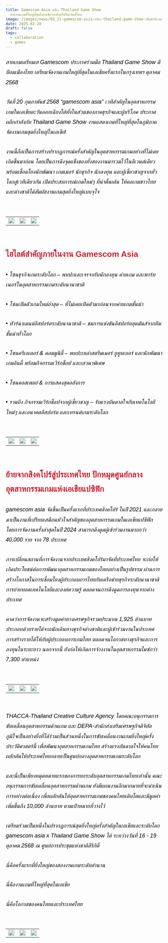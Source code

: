 ```yaml
---
title: Gamescom Asia ผนึก Thailand Game Show
  ย้ายงานเกมที่ใหญ่ที่สุดในเอเชียจากสิงคโปร์มาจัดที่ไทย
image: /images/news/02_21-gamescom-asia-ผนึก-thailand-game-show-เปิดตัวอีเวนต์เกมสุดยิ่งใหญ่ใจกลางกรุงเทพ_webcover1.jpg
date: 2025-02-20
draft: false
tags:
  - collaboration
  - games
---
```

<style>
    body {
        color: black;
    }

    h3 {
        color: #ca2031;
        font-family: "IBM Plex Sans Thai", sans-serif;
        font-weight: bold;
        font-size: 26px;
        line-height: 1.8;
    }

    h4 {
        color: black;
        font-family: "IBM Plex Sans Thai", sans-serif;
        font-weight: bold;
        font-size: 20px;
        line-height: 1.8;
    }

h5 {
        color: black;
        font-family: "sarabun", sans-serif;
        font-weight: lighter;
        font-size: 18px;
        line-height: 1.8;
    }
</style>

##### สายเกมเตรียมเฮ Gamescom ประกาศร่วมมือ Thailand Game Show ตีป้อมเมืองไทย เตรียมจัดงานเกมใหญ่ที่สุดในเอเชียครั้งแรกในกรุงเทพฯ ตุลาคม 2568 

##### วันที่ 20 กุมภาพันธ์ 2568 “gamescom asia” เวทีสำคัญในอุตสาหกรรมเกมในเอเชียตะวันออกเฉียงใต้ทั้งในส่วนของภาคธุรกิจและผู้บริโภค ประกาศผลึกกำลังกับ Thailand Game Show งานแสดงเกมที่ใหญ่ที่สุดในภูมิภาค จัดงานเกมสุดยิ่งใหญ่ในเอเชีย!

##### งานนี้ถือเป็นการสร้างปรากฏการณ์ครั้งสำคัญในอุตสาหกรรมเกมอย่างที่ไม่เคยเกิดขึ้นมาก่อน โดยเป็นการดึงจุดแข็งของทั้งสองงานมารวมไว้ในอีเวนต์เดียว พร้อมเชื่อมโยงนักพัฒนา เกมเมอร์ นักธุรกิจ นักลงทุน และผู้เชี่ยวชาญจากทั่วโลกสู่เวทีเดียวกัน เปิดประสบการณ์เกมใหม่ๆ ที่น่าตื่นเต้น ให้คอเกมชาวไทยและต่างชาติได้สัมผัสงานเกมสุดยิ่งใหญ่แบบจุใจ

<p><br></p>
<table style="width: 100%; border-collapse: collapse; border: 0px solid rgb(255, 255, 255);">
    <tbody>
        <tr>
            <td style="width: 33.3333%; border: 0px solid rgb(255, 255, 255);"><img src="/images/02_21-gamescom-asia-ผนึก-thailand-game-show-เปิดตัวอีเวนต์เกมสุดยิ่งใหญ่ใจกลางกรุงเทพ_x_8.jpg" style="width: 100%;object-fit;"><br></td>
            <td style="width: 33.3333%; border: 0px solid rgb(255, 255, 255);"><img src="/images/02_21-gamescom-asia-ผนึก-thailand-game-show-เปิดตัวอีเวนต์เกมสุดยิ่งใหญ่ใจกลางกรุงเทพ_x_2.jpg" style="width: 100%;object-fit;"><br></td>
            <td style="width: 33.3333%; border: 0px solid rgb(255, 255, 255);"><img src="/images/02_21-gamescom-asia-ผนึก-thailand-game-show-เปิดตัวอีเวนต์เกมสุดยิ่งใหญ่ใจกลางกรุงเทพ_x_4.jpg" style="width: 100%;object-fit;"><br></td>
        </tr> </tr>
    </tbody>
</table>

<p><br></p>

### ไฮไลต์สำคัญภายในงาน Gamescom Asia

##### • โซนธุรกิจเกมระดับโลก – พบปะและเจรจากับนักลงทุน ค่ายเกม และพาร์ทเนอร์ในอุตสาหกรรมเกมระดับนานาชาติ  

##### • โซนเปิดตัวเกมใหม่ล่าสุด – ที่ไม่เคยเปิดตัวมาก่อนจากค่ายเกมชั้นนำ

##### • ทัวร์นาเมนต์อีสปอร์ตระดับนานาชาติ – ชมการแข่งขันอีสปอร์ตสุดมันส์จากทีมชั้นนำทั่วโลก 

##### • โซนครีเอเตอร์ & คอมมูนิตี้ – พบปะเหล่าสตรีมเมอร์ ยูทูบเบอร์ และนักพัฒนาเกมอินดี้ พร้อมกิจกรรมเวิร์กช็อป และเสวนาพิเศษ

##### • โซนคอสเพลย์ & การแสดงสุดอลังการ 

##### • รวมถึง กิจกรรมเวิร์กช็อปจากผู้เชี่ยวชาญ – รับแรงบันดาลใจกับเทคโนโลยีใหม่ๆ และอนาคตอีสปอร์ต และเทรนด์เกมระดับโลก

<p><br></p>
<table style="width: 100%; border-collapse: collapse; border: 0px solid rgb(255, 255, 255);">
    <tbody>
        <tr>
            <td style="width: 33.3333%; border: 0px solid rgb(255, 255, 255);"><img src="/images/02_21-gamescom-asia-ผนึก-thailand-game-show-เปิดตัวอีเวนต์เกมสุดยิ่งใหญ่ใจกลางกรุงเทพ_x_5.jpg" style="width: 100%;object-fit;"><br></td>
            <td style="width: 33.3333%; border: 0px solid rgb(255, 255, 255);"><img src="/images/02_21-gamescom-asia-ผนึก-thailand-game-show-เปิดตัวอีเวนต์เกมสุดยิ่งใหญ่ใจกลางกรุงเทพ_x_6.jpg" style="width: 100%;object-fit;"><br></td>
            <td style="width: 33.3333%; border: 0px solid rgb(255, 255, 255);"><img src="/images/02_21-gamescom-asia-ผนึก-thailand-game-show-เปิดตัวอีเวนต์เกมสุดยิ่งใหญ่ใจกลางกรุงเทพ_x_3.jpg" style="width: 100%;object-fit;"><br></td>
        </tr> </tr>
    </tbody>
</table>

<p><br></p>

### ย้ายจากสิงคโปร์สู่ประเทศไทย ปักหมุดศูนย์กลางอุตสาหกรรมเกมแห่งเอเชียแปซิฟิก

##### gamescom asia จัดขึ้นเป็นครั้งแรกที่ประเทศสิงคโปร์ ในปี 2021 และกลายมาเป็นงานที่เปรียบเสมือนหัวใจสำคัญของอุตสาหกรรมเกมในเอเชียแปซิฟิก  โดยการจัดงานครั้งล่าสุดในปี 2024 สามารถดึงดูดผู้เข้าร่วมงานมากกว่า 40,000 ราย จาก 78 ประเทศ

##### การเปลี่ยนสถานที่การจัดงานจากประเทศสิงคโปร์มาจัดที่ประเทศไทย จะก่อให้เกิดประโยชน์ต่อการพัฒนาอุตสาหกรรมเกมของไทยอย่างเป็นรูปธรรม ผ่านการสร้างโอกาสในการเชื่อมโยงผู้ประกอบการไทยกับเครือข่ายธุรกิจระดับนานาชาติ การถ่ายทอดเทคโนโลยีและองค์ความรู้ ตลอดจนการดึงดูดการลงทุนจากต่างประเทศ

##### คาดว่าการจัดงานจะสร้างมูลค่าทางเศรษฐกิจรวมประมาณ 1,925 ล้านบาท ประกอบด้วยรายได้จากนักเดินทางธุรกิจต่างชาติและผู้เข้าร่วมงานในประเทศ การสร้างรายได้ให้กับผู้ประกอบการเกมไทย ตลอดจนโอกาสทางธุรกิจและการลงทุนในระยะยาว นอกจากนี้ ยังก่อให้เกิดการจ้างงานในอุตสาหกรรมไมซ์กว่า 7,300 ตำแหน่ง

<p><br></p>
<table style="width: 100%; border-collapse: collapse; border: 0px solid rgb(255, 255, 255);">
    <tbody>
        <tr>
            <td style="width: 33.3333%; border: 0px solid rgb(255, 255, 255);"><img src="/images/02_21-gamescom-asia-ผนึก-thailand-game-show-เปิดตัวอีเวนต์เกมสุดยิ่งใหญ่ใจกลางกรุงเทพ_x_7.jpg" style="width: 100%;object-fit;"><br></td>
            <td style="width: 33.3333%; border: 0px solid rgb(255, 255, 255);"><img src="/images/02_21-gamescom-asia-ผนึก-thailand-game-show-เปิดตัวอีเวนต์เกมสุดยิ่งใหญ่ใจกลางกรุงเทพ_x_13.jpg" style="width: 100%;object-fit;"><br></td>
            <td style="width: 33.3333%; border: 0px solid rgb(255, 255, 255);"><img src="/images/02_21-gamescom-asia-ผนึก-thailand-game-show-เปิดตัวอีเวนต์เกมสุดยิ่งใหญ่ใจกลางกรุงเทพ_x_12.jpg" style="width: 100%;object-fit;"><br></td>
        </tr> </tr>
    </tbody>
</table>

<p><br></p>

##### THACCA-Thailand Creative Culture Agency โดยคณะอนุกรรมการขับเคลื่อนอุตสาหกรรมด้านเกม และ DEPA-สำนักส่งเสริมเศรษฐกิจดิจิทัล ภูมิใจเป็นอย่างยิ่งที่ได้ร่วมเป็นส่วนหนึ่งในการขับเคลื่อนงานเกมยิ่งใหญ่ครั้งประวัติศาสตร์นี้ เพื่อพัฒนาอุตสาหกรรมเกมไทย สร้างแรงบันดาลใจให้คนไทย ผลักดันให้ประเทศไทยกลายเป็นศูนย์กลางอุตสาหกรรมเกมระดับโลก

##### และนี่เป็นเพียงหมุดหมายแรกของการยกระดับอุตสาหกรรมเกมไทยเท่านั้น คณะอนุกรรมการขับเคลื่อนอุตสาหกรรมด้านเกม ยังมีแผนงานอีกมากมายที่จะดำเนินการอย่างต่อเนื่อง เพื่อผลักดันให้อุตสาหกรรมเกมของคนไทยเติบโตและมีมูลค่าเพิ่มขึ้นถึง 10,000 ล้านบาท ตามเป้าหมายที่วางไว้

##### เตรียมร่วมเป็นหนึ่งในปรากฏการณ์สุดยิ่งใหญ่ครั้งสำคัญในเอเชียและระดับโลก gamescom asia x Thailand Game Show ได้ ระหว่างวันที่ 16 - 19 ตุลาคม 2568 ณ ศูนย์การประชุมแห่งชาติสิริกิติ์

##### นี่คือครั้งแรกที่ยิ่งใหญ่ของสองงานเกมระดับตำนาน

##### นี่คืองานเกมที่ใหญ่ที่สุดในเอเชีย

##### นี่คือโอกาสของคนไทยและประเทศไทย

<p><br></p>
<table style="width: 100%; border-collapse: collapse; border: 0px solid rgb(255, 255, 255);">
    <tbody>
        <tr>
            <td style="width: 33.3333%; border: 0px solid rgb(255, 255, 255);"><img src="/images/02_21-gamescom-asia-ผนึก-thailand-game-show-เปิดตัวอีเวนต์เกมสุดยิ่งใหญ่ใจกลางกรุงเทพ_x_11.jpg" style="width: 100%;object-fit;"><br></td>
            <td style="width: 33.3333%; border: 0px solid rgb(255, 255, 255);"><img src="/images/02_21-gamescom-asia-ผนึก-thailand-game-show-เปิดตัวอีเวนต์เกมสุดยิ่งใหญ่ใจกลางกรุงเทพ_x_10.jpg" style="width: 100%;object-fit;"><br></td>
            <td style="width: 33.3333%; border: 0px solid rgb(255, 255, 255);"><img src="/images/02_21-gamescom-asia-ผนึก-thailand-game-show-เปิดตัวอีเวนต์เกมสุดยิ่งใหญ่ใจกลางกรุงเทพ_x_9.jpg" style="width: 100%;object-fit;"><br></td>
        </tr> </tr>
    </tbody>
</table>

<p><br></p>
